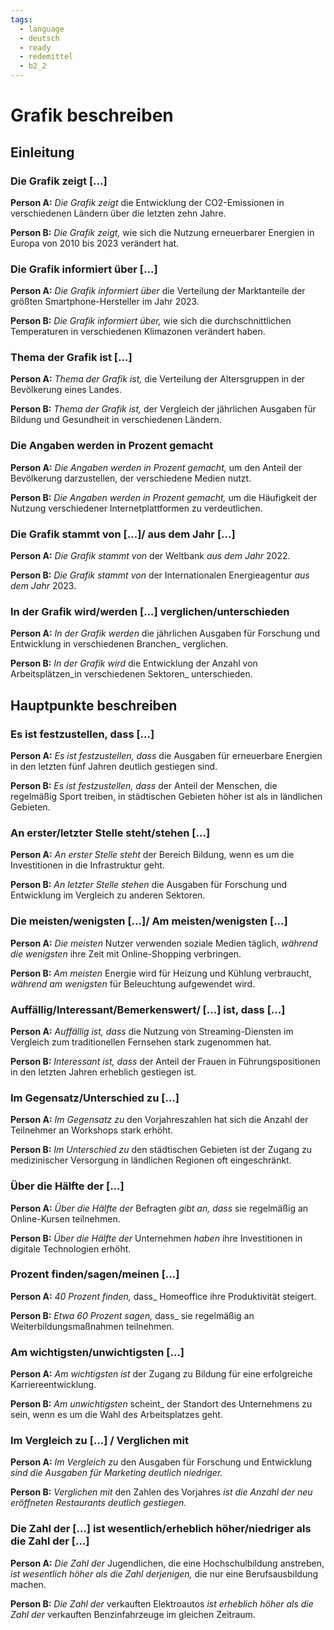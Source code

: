 ```yaml
---
tags:
  - language
  - deutsch
  - ready
  - redemittel
  - b2_2
---
```


# Grafik beschreiben

## Einleitung

### Die Grafik zeigt [...]

**Person A:** _Die Grafik zeigt_ die Entwicklung der CO2-Emissionen in verschiedenen Ländern über die letzten zehn Jahre.

**Person B:** _Die Grafik zeigt,_ wie sich die Nutzung erneuerbarer Energien in Europa von 2010 bis 2023 verändert hat.

### Die Grafik informiert über [...]

**Person A:** _Die Grafik informiert über_ die Verteilung der Marktanteile der größten Smartphone-Hersteller im Jahr 2023.

**Person B:** _Die Grafik informiert über,_ wie sich die durchschnittlichen Temperaturen in verschiedenen Klimazonen verändert haben.

### Thema der Grafik ist [...]

**Person A:** _Thema der Grafik ist,_ die Verteilung der Altersgruppen in der Bevölkerung eines Landes.

**Person B:** _Thema der Grafik ist,_ der Vergleich der jährlichen Ausgaben für Bildung und Gesundheit in verschiedenen Ländern.

### Die Angaben werden in Prozent gemacht

**Person A:** _Die Angaben werden in Prozent gemacht,_ um den Anteil der Bevölkerung darzustellen, der verschiedene Medien nutzt.

**Person B:** _Die Angaben werden in Prozent gemacht,_ um die Häufigkeit der Nutzung verschiedener Internetplattformen zu verdeutlichen.

### Die Grafik stammt von [...]/ aus dem Jahr [...]

**Person A:** _Die Grafik stammt von_ der Weltbank _aus dem Jahr_ 2022.

**Person B:** _Die Grafik stammt von_ der Internationalen Energieagentur _aus dem Jahr_ 2023.

### In der Grafik wird/werden [...] verglichen/unterschieden

**Person A:** _In der Grafik werden_ die jährlichen Ausgaben für Forschung und Entwicklung in verschiedenen Branchen_ verglichen.

**Person B:** _In der Grafik wird_ die Entwicklung der Anzahl von Arbeitsplätzen_in verschiedenen Sektoren_ unterschieden.

## Hauptpunkte beschreiben

### Es ist festzustellen, dass [...]

**Person A:** _Es ist festzustellen, dass_ die Ausgaben für erneuerbare Energien in den letzten fünf Jahren deutlich gestiegen sind.

**Person B:** _Es ist festzustellen, dass_ der Anteil der Menschen, die regelmäßig Sport treiben, in städtischen Gebieten höher ist als in ländlichen Gebieten.

### An erster/letzter Stelle steht/stehen [...]

**Person A:** _An erster Stelle steht_ der Bereich Bildung, wenn es um die Investitionen in die Infrastruktur geht.

**Person B:** _An letzter Stelle stehen_ die Ausgaben für Forschung und Entwicklung im Vergleich zu anderen Sektoren.

### Die meisten/wenigsten [...]/ Am meisten/wenigsten [...]

**Person A:** _Die meisten_ Nutzer verwenden soziale Medien täglich, _während die wenigsten_ ihre Zeit mit Online-Shopping verbringen.

**Person B:** _Am meisten_ Energie wird für Heizung und Kühlung verbraucht, _während am wenigsten_ für Beleuchtung aufgewendet wird.

### Auffällig/Interessant/Bemerkenswert/ [...] ist, dass [...]

**Person A:** _Auffällig ist, dass_ die Nutzung von Streaming-Diensten im Vergleich zum traditionellen Fernsehen stark zugenommen hat.

**Person B:** _Interessant ist, dass_ der Anteil der Frauen in Führungspositionen in den letzten Jahren erheblich gestiegen ist.

### Im Gegensatz/Unterschied zu [...]

**Person A:** _Im Gegensatz zu_ den Vorjahreszahlen hat sich die Anzahl der Teilnehmer an Workshops stark erhöht.

**Person B:** _Im Unterschied zu_ den städtischen Gebieten ist der Zugang zu medizinischer Versorgung in ländlichen Regionen oft eingeschränkt.

### Über die Hälfte der [...]

**Person A:** _Über die Hälfte der_ Befragten _gibt an, dass_ sie regelmäßig an Online-Kursen teilnehmen.

**Person B:** _Über die Hälfte der_ Unternehmen _haben_ ihre Investitionen in digitale Technologien erhöht.

### Prozent finden/sagen/meinen [...]

**Person A:** _40 Prozent finden,_ dass_ Homeoffice ihre Produktivität steigert.

**Person B:** _Etwa 60 Prozent sagen,_ dass_ sie regelmäßig an Weiterbildungsmaßnahmen teilnehmen.

### Am wichtigsten/unwichtigsten [...]

**Person A:** _Am wichtigsten ist_ der Zugang zu Bildung für eine erfolgreiche Karriereentwicklung.

**Person B:** _Am unwichtigsten_ scheint_ der Standort des Unternehmens zu sein, wenn es um die Wahl des Arbeitsplatzes geht.

### Im Vergleich zu [...] / Verglichen mit

**Person A:** _Im Vergleich zu_ den Ausgaben für Forschung und Entwicklung _sind die Ausgaben für Marketing deutlich niedriger._

**Person B:** _Verglichen mit_ den Zahlen des Vorjahres _ist die Anzahl der neu eröffneten Restaurants deutlich gestiegen._

### Die Zahl der [...] ist wesentlich/erheblich höher/niedriger als die Zahl der [...]

**Person A:** _Die Zahl der_ Jugendlichen, die eine Hochschulbildung anstreben, _ist wesentlich höher als die Zahl derjenigen,_ die nur eine Berufsausbildung machen.

**Person B:** _Die Zahl der_ verkauften Elektroautos _ist erheblich höher als die Zahl der_ verkauften Benzinfahrzeuge im gleichen Zeitraum.
